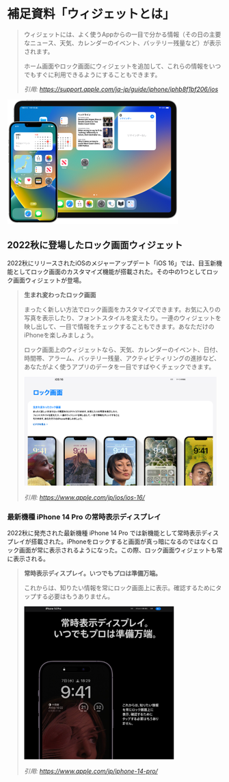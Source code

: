 補足資料「ウィジェットとは」
========================
> ウィジェットには、よく使うAppからの一目で分かる情報（その日の主要なニュース、天気、カレンダーのイベント、バッテリー残量など）が表示されます。 
>
> ホーム画面やロック画面にウィジェットを追加して、これらの情報をいつでもすぐに利用できるようにすることもできます。
>
> _引用: https://support.apple.com/ja-jp/guide/iphone/iphb8f1bf206/ios_

<img src="widget800w.png" width="400">

2022秋に登場したロック画面ウィジェット
---------------------------------
2022秋にリリースされたiOSのメジャーアップデート「iOS 16」では、目玉新機能としてロック画面のカスタマイズ機能が搭載された。その中の1つとしてロック画面ウィジェットが登場。

> __生まれ変わったロック画面__
>
> まったく新しい方法でロック画面をカスタマイズできます。お気に入りの写真を表示したり、フォントスタイルを変えたり。一連のウィジェットを映し出して、一目で情報をチェックすることもできます。あなただけのiPhoneを楽しみましょう。
>
> ロック画面上のウィジェットなら、天気、カレンダーのイベント、日付、時間帯、アラーム、バッテリー残量、アクティビティリングの進捗など、あなたがよく使うアプリのデータを一目ですばやくチェックできます。
>
> <img src="ios16_lockscreen.png" width="450">
>
> _引用: https://www.apple.com/jp/ios/ios-16/_

### 最新機種 iPhone 14 Pro の常時表示ディスプレイ
2022秋に発売された最新機種 iPhone 14 Pro では新機能として常時表示ディスプレイが搭載された。iPhoneをロックすると画面が真っ暗になるのではなくロック画面が常に表示されるようになった。この際、ロック画面ウィジェットも常に表示される。

> __常時表示ディスプレイ。いつでもプロは準備万端。__
>
> これからは、知りたい情報を常にロック画面上に表示。確認するためにタップする必要はもうありません。
>
> <img src="iphone14pro_alwaysondisplay.png" width="350">
>
> _引用: https://www.apple.com/jp/iphone-14-pro/_
